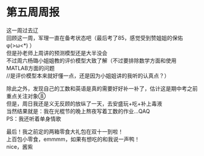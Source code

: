 第五周周报
====
这一周过去辽  
回顾这一周，军理一直在备考状态吧（最后考了85，感觉受到赞姐姐的保佑φ(>ω<*) ）  
但是孙老师上周讲的预测模型还是大半没会  
不过周六杨璐小姐姐教的评价模型大致了解（不过要排除数学方面和使用MATLAB方面的问题  
//是评价模型本来就好懂一点，还是因为小姐姐讲的我听的认真点？）  

除此之外，发现自己的工数和英语是真的需要好好补一补了，估计这是期中考之前重点关注对象⑧  
但是，周日我还是义无反顾的放纵了一天，去安盛玩+吃+补上毒液  
当然结果就是：我在光棍节的晚上熬夜写着工数的作业...QAQ  
        PS：我还听着单身情歌    

最后！我之前定的两箱零食大礼包在双十一到啦！  
上百包小零食，emmmm，如果有想吃的和我说一声鸭！  
nice，酱紫
